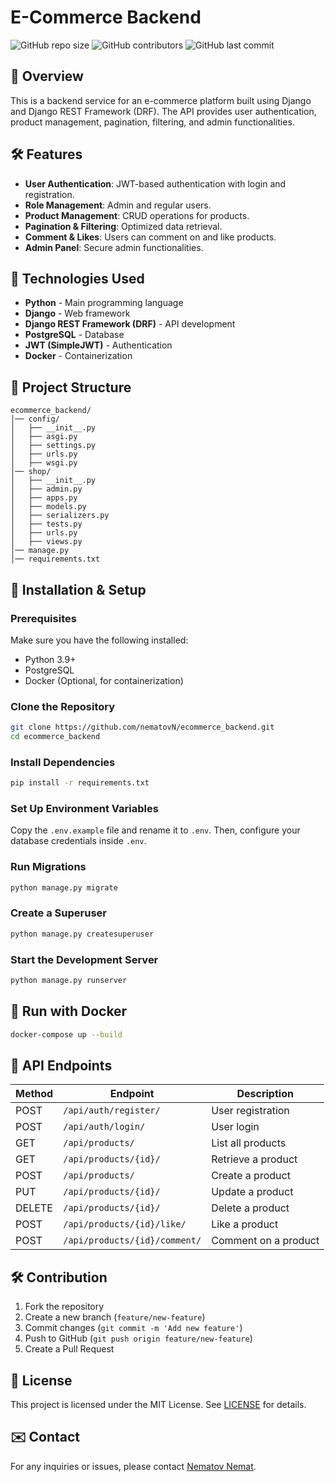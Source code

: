 # E-Commerce Backend

![GitHub repo size](https://img.shields.io/github/repo-size/nematovN/e-commerce_backend)
![GitHub contributors](https://img.shields.io/github/contributors/nematovN/e-commerce_backend)
![GitHub last commit](https://img.shields.io/github/last-commit/nematovN/e-commerce_backend)

## 📌 Overview
This is a backend service for an e-commerce platform built using Django and Django REST Framework (DRF). The API provides user authentication, product management, pagination, filtering, and admin functionalities.

## 🛠️ Features
- **User Authentication**: JWT-based authentication with login and registration.
- **Role Management**: Admin and regular users.
- **Product Management**: CRUD operations for products.
- **Pagination & Filtering**: Optimized data retrieval.
- **Comment & Likes**: Users can comment on and like products.
- **Admin Panel**: Secure admin functionalities.

## 🚀 Technologies Used
- **Python** - Main programming language
- **Django** - Web framework
- **Django REST Framework (DRF)** - API development
- **PostgreSQL** - Database
- **JWT (SimpleJWT)** - Authentication
- **Docker** - Containerization

## 📂 Project Structure
```
ecommerce_backend/
│── config/
│   ├── __init__.py
│   ├── asgi.py
│   ├── settings.py
│   ├── urls.py
│   ├── wsgi.py
│── shop/
│   ├── __init__.py
│   ├── admin.py
│   ├── apps.py
│   ├── models.py
│   ├── serializers.py
│   ├── tests.py
│   ├── urls.py
│   ├── views.py
│── manage.py
│── requirements.txt
```

## 🔧 Installation & Setup

### Prerequisites
Make sure you have the following installed:
- Python 3.9+
- PostgreSQL
- Docker (Optional, for containerization)

### Clone the Repository
```bash
git clone https://github.com/nematovN/ecommerce_backend.git
cd ecommerce_backend
```

### Install Dependencies
```bash
pip install -r requirements.txt
```

### Set Up Environment Variables
Copy the `.env.example` file and rename it to `.env`. Then, configure your database credentials inside `.env`.

### Run Migrations
```bash
python manage.py migrate
```

### Create a Superuser
```bash
python manage.py createsuperuser
```

### Start the Development Server
```bash
python manage.py runserver
```

## 🐳 Run with Docker
```bash
docker-compose up --build
```

## 📌 API Endpoints
| Method | Endpoint             | Description         |
|--------|----------------------|---------------------|
| POST   | `/api/auth/register/` | User registration  |
| POST   | `/api/auth/login/`    | User login         |
| GET    | `/api/products/`      | List all products  |
| GET    | `/api/products/{id}/` | Retrieve a product |
| POST   | `/api/products/`      | Create a product   |
| PUT    | `/api/products/{id}/` | Update a product   |
| DELETE | `/api/products/{id}/` | Delete a product   |
| POST   | `/api/products/{id}/like/` | Like a product |
| POST   | `/api/products/{id}/comment/` | Comment on a product |

## 🛠 Contribution
1. Fork the repository
2. Create a new branch (`feature/new-feature`)
3. Commit changes (`git commit -m 'Add new feature'`)
4. Push to GitHub (`git push origin feature/new-feature`)
5. Create a Pull Request

## 📄 License
This project is licensed under the MIT License. See [LICENSE](LICENSE) for details.

## ✉️ Contact
For any inquiries or issues, please contact [Nematov Nemat](nemat8954@gmail.com).

